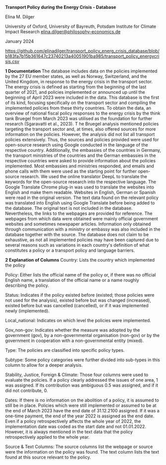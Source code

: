 **Transport Policy during the Energy Crisis - Database**

Elina M. Dilger

University of Oxford, University of Bayreuth, Potsdam Institute for Climate Impact Research
elina.dilger@philosophy-economics.de

January 2024

https://github.com/elinadilger/transport_policy_energ_crisis_database/blob/b183fa7b15b361647c23740213a40051901ba985/transport_policy_energycrisis.csv


**1	Documentation**
The database includes data on the policies implemented by the 27 EU member states, as well as Norway, Switzerland, and the United Kingdom, in response to the energy crisis in the transport sector. 
The energy crisis is defined as starting from the beginning of the last quarter of 2021, and policies implemented or announced up until the beginning of April 2023 were included in the data. 
This database is the first of its kind, focusing specifically on the transport sector and compiling the implemented policies from these thirty countries. 
To obtain the data, an overview of national fiscal policy responses to the energy crisis by the think tank Bruegel from March 2023 was utilised as the foundation for further research (Sgaravatti et al., 2023). T
he Bruegel analysis mentioned policies targeting the transport sector and, at times, also offered sources for more information on the policies. However, the analysis did not list all transport policies extensively. 
Thus, the sources and policies provided were used for open-source research using Google conducted in the language of the respective country. 
Additionally, the embassies of the countries in Germany, the transport ministries of the countries and the German embassies in the respective countries were asked to provide information about the policies implemented. 
Most embassies and ministries responded, and emails and phone calls with them were used as the starting point for further open-source research. 
We used the online translator DeepL to translate the keywords for the open-source research into the respective language. 
The Google Translate Chrome plug-in was used to translate the websites into English and make them readable. 
Websites in English, German or Spanish were read in the original version. 
The text data found on the relevant policy was translated into English using Google Translate before being added to the database. 
The original text is not included in the database. Nevertheless, the links to the webpages are provided for reference. 
The webpages from which data were obtained were mainly official government websites and sometimes newspaper articles. 
Information only obtained through communication with a ministry or embassy was also included in the database together with the source. 
The database does not claim to be exhaustive, as not all implemented policies may have been captured due to several reasons such as variations in each country's definition of what constitutes a policy or a transport policy and language barriers. 


**2	Explanation of Columns**
Country: 
Lists the country which implemented the policy

Policy: 
Either lists the official name of the policy or, if there was no official English name, a translation of the official name or a name roughly describing the policy.

Status: 
Indicates if the policy existed before (existed; those policies were not used for the analysis), existed before but was changed (increased), existed before but was cancelled (cancelled), or if it was implemented newly (implemented).

Local_national: 
Indicates on which level the policies were implemented.

Gov_non-gov: 
Indicates whether the measure was adopted by the government (gov), by a non-governmental organisation (non-gov) or by the government in cooperation with a non-governmental entity (mixed).

Type: 
The policies are classified into specific policy types.

Subtype: 
Some policy categories were further divided into sub-types in this column to allow for a deeper analysis.

Stability, Justice, Foreign & Climate: 
Those four columns were used to evaluate the policies. If a policy clearly addressed the issues of one area, 1 was assigned. If its contribution was ambiguous 0.5 was assigned, and if it did not contribute, 0.

Dates: 
If there is no information on the abolition of a policy, it is assumed to still be in place. Policies which were still implemented or assumed to be at the end of March 2023 have the end date of 31.12.2100 assigned. If it was a one-time payment, the end of the year 2022 is assigned as the end date. Even if a policy retrospectively affects the whole year of 2022, the implementation date was coded as the start date and not 01.01.2022. However, it is always mentioned in the text data that the policy retrospectively applied to the whole year.

Source & Text Columns: 
The source columns list the webpage or source were the information on the policy was found. The text column lists the text found at this source relevant to the policy.

